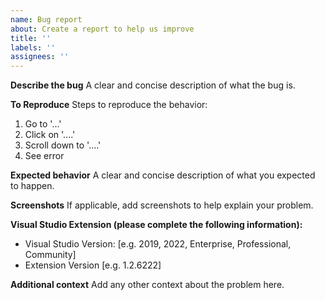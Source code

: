```yaml
---
name: Bug report
about: Create a report to help us improve
title: ''
labels: ''
assignees: ''
---
```


**Describe the bug**
A clear and concise description of what the bug is.

**To Reproduce**
Steps to reproduce the behavior:
1. Go to '...'
2. Click on '....'
3. Scroll down to '....'
4. See error

**Expected behavior**
A clear and concise description of what you expected to happen.

**Screenshots**
If applicable, add screenshots to help explain your problem.

**Visual Studio Extension (please complete the following information):**
 - Visual Studio Version: [e.g. 2019, 2022, Enterprise, Professional, Community]
 - Extension Version [e.g. 1.2.6222]

**Additional context**
Add any other context about the problem here.
